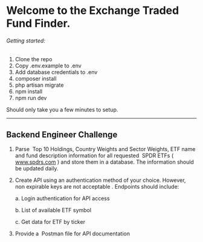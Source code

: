 # Welcome to the Exchange Traded Fund Finder.

###### Getting started:

1. Clone the repo
2. Copy .env.example to .env
3. Add database credentials to .env
4. composer install
5. php artisan migrate
6. npm install
7. npm run dev

Should only take you a few minutes to setup.

---

## Backend Engineer Challenge

1. Parse ​ Top 10​ Holdings, Country Weights and Sector Weights, ETF name and fund
description information for all requested ​ SPDR ETFs (​ www.spdrs.com​ ) and store them in
a database. The information should be updated daily.

2. Create API using an authentication method of your choice. However, ​ non expirable
keys are not acceptable​ . Endpoints should include:

    a. Login authentication for API access
    
    b. List of available ETF symbol
    
    c. Get data for ETF by ticker
    
3. Provide a ​ Postman​ file for API documentation

